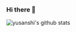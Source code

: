 ### Hi there 👋

![yusanshi's github stats](https://github-readme-stats.vercel.app/api?username=yusanshi)
